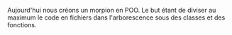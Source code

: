Aujourd'hui nous créons un morpion en POO.
Le but étant de diviser au maximum le code en fichiers dans l'arborescence sous des classes et des fonctions.